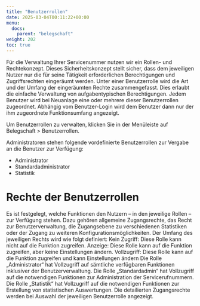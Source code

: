 ```yaml
---
title: "Benutzerrollen"
date: 2025-03-04T00:11:22+00:00
menu:
  docs:
    parent: "belegschaft"
weight: 202
toc: true
---
```



Für die Verwaltung Ihrer Servicenummer nutzen wir ein Rollen- und Rechtekonzept. Dieses Sicherheitskonzept stellt sicher, dass dem jeweiligen Nutzer nur die für seine Tätigkeit erforderlichen Berechtigungen und Zugriffsrechten eingeräumt werden.
Unter einer Benutzerrolle wird die Art und der Umfang der eingeräumten Rechte zusammengefasst. Dies erlaubt die einfache Verwaltung von aufgabentypischen Berechtigungen. Jedem Benutzer wird bei Neuanlage eine oder mehrere dieser Benutzerrollen zugeordnet.
Abhängig vom Benutzer-Login wird dem Benutzer dann nur der ihm zugeordnete Funktionsumfang angezeigt.

Um Benutzerrollen zu verwalten, klicken Sie in der Menüleiste auf Belegschaft > Benutzerrollen.

Administratoren stehen folgende vordefinierte Benutzerrollen zur Vergabe an die Benutzer zur Verfügung:

- Administrator
- Standardadministrator
- Statistik

# Rechte der Benutzerrollen

Es ist festgelegt, welche Funktionen den Nutzern – in den jeweilige Rollen – zur Verfügung stehen. Dazu gehören allgemeine Zugangsrechte, das Recht zur Benutzerverwaltung, die Zugangsebene zu verschiedenen Statistiken oder der Zugang zu weiteren Konfigurationsmöglichkeiten.
Der Umfang des jeweiligen Rechts wird wie folgt definiert:
Kein Zugriff: Diese Rolle kann nicht auf die Funktion zugreifen. Anzeige: Diese Rolle kann auf die Funktion zugreifen, aber keine Einstellungen ändern. Vollzugriff: Diese Rolle kann auf die Funktion zugreifen und kann Einstellungen ändern
Die Rolle „Administrator“ hat Vollzugriff auf sämtliche verfügbaren Funktionen inklusiver der Benutzerverwaltung.
Die Rolle „Standardadmin“ hat Vollzugriff auf die notwendigen Funktionen zur Administration der Servicerufnummern.
Die Rolle „Statistik“ hat Vollzugriff auf die notwendigen Funktionen zur Erstellung von statistischen Auswertungen.
Die detailierten Zugangsrechte werden bei Auswahl der jeweiligen Benutzerrolle angezeigt.
